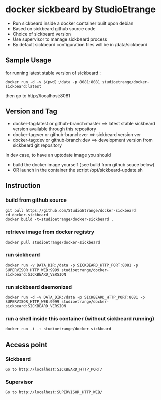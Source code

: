 # docker sickbeard by StudioEtrange

* Run sickbeard inside a docker container built upon debian
* Based on sickbeard github source code
* Choice of sickbeard version
* Use supervisor to manage sickbeard process
* By default sickbeard configuration files will be in /data/sickbeard


## Sample Usage

for running latest stable version of sickbeard :

	docker run -d -v $(pwd):/data -p 8081:8081 studioetrange/docker-sickbeard:latest

then go to http://localhost:8081

## Version and Tag

* docker-tag:latest or github-branch:master ==> latest stable sickbeard version available through this repository
* docker-tag:ver or github-branch:ver  ==> sickbeard version ver
* docker-tag:dev or github-branch:dev ==> development version from sickbeard git repository

In dev case, to have an uptodate image you should
* build the docker image yourself (see build from github souce below)
* OR launch in the container the script /opt/sickbeard-update.sh

## Instruction 

### build from github source

	git pull https://github.com/StudioEtrange/docker-sickbeard
	cd docker-sickbeard
	docker build -t=studioetrange/docker-sickbeard .

### retrieve image from docker registry

	docker pull studioetrange/docker-sickbeard

### run sickbeard 

	docker run -v DATA_DIR:/data -p SICKBEARD_HTTP_PORT:8081 -p SUPERVISOR_HTTP_WEB:9999 studioetrange/docker-sickbeard:SICKBEARD_VERSION

### run sickbeard daemonized

	docker run -d -v DATA_DIR:/data -p SICKBEARD_HTTP_PORT:8081 -p SUPERVISOR_HTTP_WEB:9999 studioetrange/docker-sickbeard:SICKBEARD_VERSION


### run a shell inside this container (without sickbeard running)

	docker run -i -t studioetrange/docker-sickbeard

## Access point

### Sickbeard

	Go to http://localhost:SICKBEARD_HTTP_PORT/

### Supervisor

	Go to http://localhost:SUPERVISOR_HTTP_WEB/
